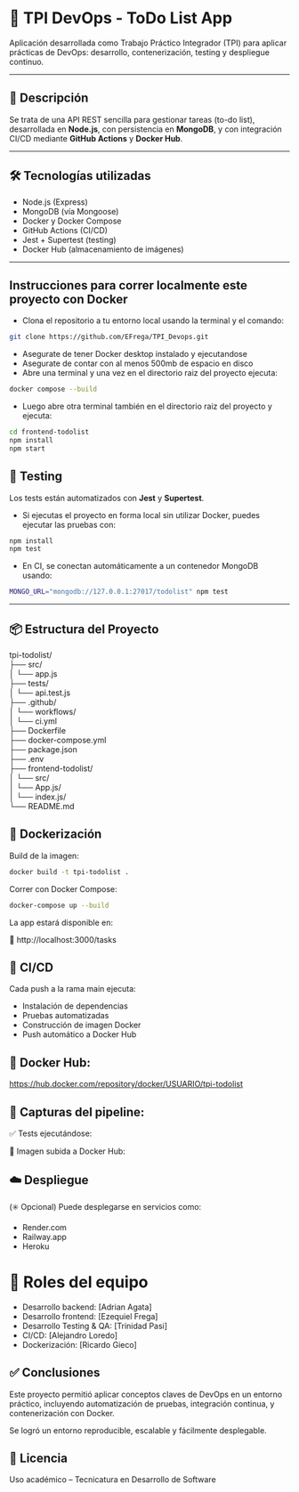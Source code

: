 # 📝 TPI DevOps - ToDo List App

Aplicación desarrollada como Trabajo Práctico Integrador (TPI) para aplicar prácticas de DevOps: desarrollo, contenerización, testing y despliegue continuo.

---

## 🚀 Descripción

Se trata de una API REST sencilla para gestionar tareas (to-do list), desarrollada en **Node.js**, con persistencia en **MongoDB**, y con integración CI/CD mediante **GitHub Actions** y **Docker Hub**.

---

## 🛠️ Tecnologías utilizadas

- Node.js (Express)
- MongoDB (vía Mongoose)
- Docker y Docker Compose
- GitHub Actions (CI/CD)
- Jest + Supertest (testing)
- Docker Hub (almacenamiento de imágenes)

---

## Instrucciones para correr localmente este proyecto con Docker

- Clona el repositorio a tu entorno local usando la terminal y el comando:
```bash
git clone https://github.com/EFrega/TPI_Devops.git
```
- Asegurate de tener Docker desktop instalado y ejecutandose
- Asegurate de contar con al menos 500mb de espacio en disco
- Abre una terminal y una vez en el directorio raiz del proyecto ejecuta:
```bash
docker compose --build
```

- Luego abre otra terminal también  en el directorio raiz del proyecto y ejecuta: 
```bash
cd frontend-todolist
npm install
npm start
```

## 🧪 Testing

Los tests están automatizados con **Jest** y **Supertest**.

- Si ejecutas el proyecto en forma local sin utilizar Docker, puedes ejecutar las pruebas con:
```bash
npm install
npm test
```

- En CI, se conectan automáticamente a un contenedor MongoDB usando:
```bash
MONGO_URL="mongodb://127.0.0.1:27017/todolist" npm test
```

---

## 📦 Estructura del Proyecto

tpi-todolist/<br>
├── src/<br>
│ └── app.js<br>
├── tests/<br>
│ └── api.test.js<br>
├── .github/<br>
│ └── workflows/<br>
│ └── ci.yml<br>
├── Dockerfile<br>
├── docker-compose.yml<br>
├── package.json<br>
├── .env<br>
├── frontend-todolist/<br>
│ └── src/<br>
│      └── App.js/<br>
│      └── index.js/<br>
└── README.md<br>


## 🐳 Dockerización

Build de la imagen:

```bash
docker build -t tpi-todolist .
```

Correr con Docker Compose:

```bash
docker-compose up --build
```

La app estará disponible en:

📍 http://localhost:3000/tasks

## 🔁 CI/CD

Cada push a la rama main ejecuta:

- Instalación de dependencias
- Pruebas automatizadas
- Construcción de imagen Docker
- Push automático a Docker Hub

## 🔗 Docker Hub:

https://hub.docker.com/repository/docker/USUARIO/tpi-todolist

## 📸 Capturas del pipeline:

✅ Tests ejecutándose:

🐳 Imagen subida a Docker Hub:

## ☁️ Despliegue

(✳️ Opcional) Puede desplegarse en servicios como:

- Render.com
- Railway.app
- Heroku

# 👥 Roles del equipo

- Desarrollo backend: [Adrian Agata]
- Desarrollo frontend: [Ezequiel Frega]
- Desarrollo Testing & QA: [Trinidad Pasi]
- CI/CD: [Alejandro Loredo]
- Dockerización: [Ricardo Gieco]

## ✅ Conclusiones

Este proyecto permitió aplicar conceptos claves de DevOps en un entorno práctico, incluyendo automatización de pruebas, integración continua, y contenerización con Docker.

Se logró un entorno reproducible, escalable y fácilmente desplegable.

## 📄 Licencia
Uso académico – Tecnicatura en Desarrollo de Software